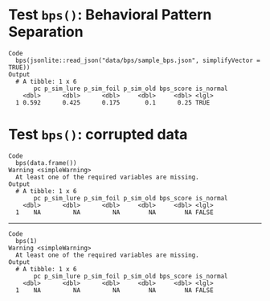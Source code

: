 # Test `bps()`: Behavioral Pattern Separation

    Code
      bps(jsonlite::read_json("data/bps/sample_bps.json", simplifyVector = TRUE))
    Output
      # A tibble: 1 x 6
           pc p_sim_lure p_sim_foil p_sim_old bps_score is_normal
        <dbl>      <dbl>      <dbl>     <dbl>     <dbl> <lgl>    
      1 0.592      0.425      0.175       0.1      0.25 TRUE     

# Test `bps()`: corrupted data

    Code
      bps(data.frame())
    Warning <simpleWarning>
      At least one of the required variables are missing.
    Output
      # A tibble: 1 x 6
           pc p_sim_lure p_sim_foil p_sim_old bps_score is_normal
        <dbl>      <dbl>      <dbl>     <dbl>     <dbl> <lgl>    
      1    NA         NA         NA        NA        NA FALSE    

---

    Code
      bps(1)
    Warning <simpleWarning>
      At least one of the required variables are missing.
    Output
      # A tibble: 1 x 6
           pc p_sim_lure p_sim_foil p_sim_old bps_score is_normal
        <dbl>      <dbl>      <dbl>     <dbl>     <dbl> <lgl>    
      1    NA         NA         NA        NA        NA FALSE    

